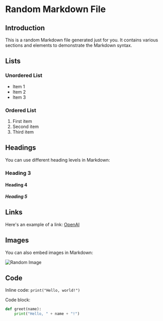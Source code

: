 # Random Markdown File

## Introduction

This is a random Markdown file generated just for you. It contains various sections and elements to demonstrate the Markdown syntax.

## Lists

### Unordered List

- Item 1
- Item 2
- Item 3

### Ordered List

1. First item
2. Second item
3. Third item

## Headings

You can use different heading levels in Markdown:

### Heading 3

#### Heading 4

##### Heading 5

## Links

Here's an example of a link: [OpenAI](https://openai.com/)

## Images

You can also embed images in Markdown:

![Random Image](https://example.com/image.jpg)

## Code

Inline code: `print("Hello, world!")`

Code block:

```python
def greet(name):
    print("Hello, " + name + "!")


